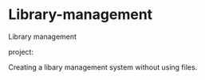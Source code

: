 Library-management
==================

Library management

project:

Creating a libary management system without using files.

